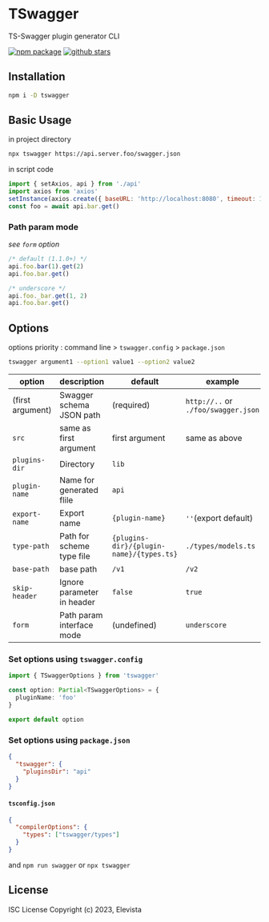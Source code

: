 # TSwagger
TS-Swagger plugin generator CLI

[![npm package](https://img.shields.io/npm/v/tswagger.svg?maxAge=2592000&style=flat-square)](https://www.npmjs.com/package/tswagger)
[![github stars](https://img.shields.io/github/stars/Elevista/tswagger?style=social)](https://github.com/Elevista/tswagger)

## Installation
```sh
npm i -D tswagger
```

## Basic Usage
in project directory
```sh
npx tswagger https://api.server.foo/swagger.json
```
in script code
```js
import { setAxios, api } from './api'
import axios from 'axios'
setInstance(axios.create({ baseURL: 'http://localhost:8080', timeout: 100 })) // optional
const foo = await api.bar.get()
```

### Path param mode

*see `form` option*

```js
/* default (1.1.0+) */
api.foo.bar(1).get(2)
api.foo.bar.get()

/* underscore */
api.foo._bar.get(1, 2)
api.foo.bar.get()
```

## Options

options priority : command line > `tswagger.config` > `package.json`

```sh
tswagger argument1 --option1 value1 --option2 value2
```

| option           | description                | default                                  | example                             |
|------------------|----------------------------|------------------------------------------|-------------------------------------|
| (first argument) | Swagger schema JSON path   | (required)                               | `http://..` or `./foo/swagger.json` |
| `src`            | same as first argument     | first argument                           | same as above                       |
| `plugins-dir`    | Directory                  | `lib`                                    |                                     |
| `plugin-name`    | Name for generated flile   | `api`                                    |                                     |
| `export-name`    | Export name                | `{plugin-name}`                          | `''`(export default)                |
| `type-path`      | Path for scheme type file  | `{plugins-dir}/{plugin-name}/{types.ts}` | `./types/models.ts`                 |
| `base-path`      | base path                  | `/v1`                                    | `/v2`                               |
| `skip-header`    | Ignore parameter in header | `false`                                  | `true`                              |
| `form`           | Path param interface mode  | (undefined)                              | `underscore`                        |

### Set options using `tswagger.config`

```ts
import { TSwaggerOptions } from 'tswagger'

const option: Partial<TSwaggerOptions> = {
  pluginName: 'foo'
}

export default option
```

### Set options using `package.json`
```json
{
  "tswagger": {
    "pluginsDir": "api"
  }
}
```

#### `tsconfig.json`

```json
{
  "compilerOptions": {
    "types": ["tswagger/types"]
  }
}
```



and `npm run swagger` or `npx tswagger`


## License
ISC License
Copyright (c) 2023, Elevista

